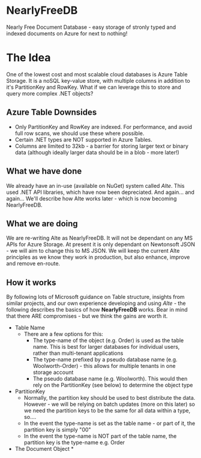 # NearlyFreeDB
Nearly Free Document Database - easy storage of stronly typed and indexed documents on Azure for next to nothing!
# The Idea
One of the lowest cost and most scalable cloud databases is Azure Table Storage. It is a noSQL key-value store, with multiple columns in addition to it's PartitionKey and RowKey. What if we can leverage this to store and query more complex .NET objects?
## Azure Table Downsides
- Only PartitionKey and RowKey are indexed. For performance, and avoid full row scans, we should use these where possible.
- Certain .NET types are NOT supported in Azure Tables.
- Columns are limited to 32kb - a barrier for storing larger text or binary data (although ideally larger data should be in a blob - more later!)
## What we have done
We already have an in-use (available on NuGet) system called _Alte_. This used .NET API libraries, which have now been depreciated. And again... and again... We'll describe how Alte works later - which is now becoming NearlyFreeDB.
## What we are doing
We are re-writing Alte as NearlyFreeDB. It will not be dependant on any MS APIs for Azure Storage. At present it is only dependant on Newtonsoft JSON - we will aim to change this to MS JSON. We will keep the current Alte principles as we know they work in production, but also enhance, improve and remove en-route.
## How it works
By following lots of Microsoft guidance on Table structure, insights from similar projects, and our own experience developing and using _Alte_ - the following describes the basics of how **NearlyFreeDB** works. Bear in mind that there ARE compromises - but we think the gains are worth it.
* Table Name
  * There are a few options for this:
    * The type-name of the object (e.g. Order) is used as the table name. This is best for larger databases for individual users, rather than multi-tenant applications
    * The type-name prefixed by a pseudo database name (e.g. Woolworth-Order) - this allows for multiple tenants in one storage account
    * The pseudo database name (e.g. Woolworth). This would then rely on the PartitionKey (see below) to determine the object type
* PartitionKey
  * Normally, the partition key should be used to best distribute the data. However - we will be relying on batch updates (more on this later) so we need the partition keys to be the same for all data within a type, so....
  * In the event the type-name is set as the table name - or part of it, the partition key is simply "00"
  * In the event the type-name is NOT part of the table name, the partition key is the type-name e.g. Order
* The Document Object
  * 
